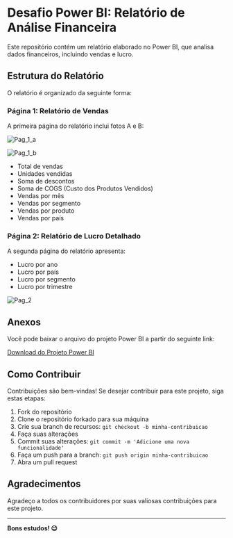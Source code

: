 
# Desafio Power BI: Relatório de Análise Financeira

Este repositório contém um relatório elaborado no Power BI, que analisa dados financeiros, incluindo vendas e lucro.

## Estrutura do Relatório

O relatório é organizado da seguinte forma:

### Página 1: Relatório de Vendas

A primeira página do relatório inclui fotos A e B:

![Pag_1_a](https://github.com/EvertonVicente/power_bi_analyst/assets/142946954/193ca80b-2adc-4501-89f1-84b42fe12a40)

![Pag_1_b](https://github.com/EvertonVicente/power_bi_analyst/assets/142946954/8e3ee683-4e9e-44b7-9448-3a0d8e2caa90)

- Total de vendas
- Unidades vendidas
- Soma de descontos
- Soma de COGS (Custo dos Produtos Vendidos)
- Vendas por mês
- Vendas por segmento
- Vendas por produto
- Vendas por país

### Página 2: Relatório de Lucro Detalhado

A segunda página do relatório apresenta:

- Lucro por ano
- Lucro por país
- Lucro por segmento
- Lucro por trimestre

![Pag_2](https://github.com/EvertonVicente/power_bi_analyst/assets/142946954/e2f2599c-9296-4262-a510-0b731987b293)

## Anexos

Você pode baixar o arquivo do projeto Power BI a partir do seguinte link:

[Download do Projeto Power BI](Desafio_Projeto_dio.pbix)

## Como Contribuir

Contribuições são bem-vindas! Se desejar contribuir para este projeto, siga estas etapas:

1. Fork do repositório
2. Clone o repositório forkado para sua máquina
3. Crie sua branch de recursos: `git checkout -b minha-contribuicao`
4. Faça suas alterações
5. Commit suas alterações: `git commit -m 'Adicione uma nova funcionalidade'`
6. Faça um push para a branch: `git push origin minha-contribuicao`
7. Abra um pull request

## Agradecimentos

Agradeço a todos os contribuidores por suas valiosas contribuições para este projeto.

---

**Bons estudos! 😉**
